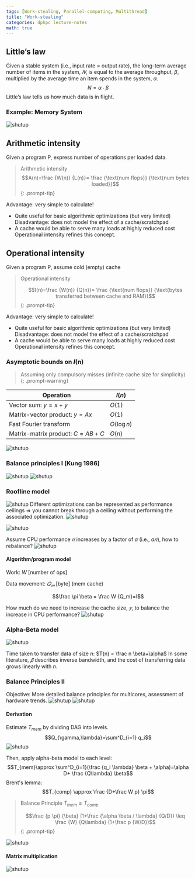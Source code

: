 ```yaml
---
tags: [Work-stealing, Parallel-computing, Multithread]
title: "Work-stealing"
categories: dphpc lecture-notes
math: true
---
```


## Little’s law

Given a stable system (i.e., input rate = output rate), the long-term average number of items in the system, $𝑁$, is equal to the average throughput, $\beta$, multiplied by the average time an item
spends in the system, $\alpha$. $$N = \alpha ∙ \beta$$ Little’s law tells us how much data is in flight.

### Example: Memory System

![shutup](/assets/img/ScreenShot%202024-01-10%20at%2019.22.05.png)

## Arithmetic intensity

Given a program P, express number of operations per loaded data.

> Arithmetic intensity $$A(n)=\frac {W(n)} {L(n)}= \frac {\text{num flops}} {\text{num bytes loaded}}$$
{: .prompt-tip}

Advantage: very simple to calculate!

- Quite useful for basic algorithmic optimizations (but very limited) Disadvantage: does not model the effect of a cache/scratchpad
- A cache would be able to serve many loads at highly reduced cost Operational intensity refines this concept.

## Operational intensity

Given a program P, assume cold (empty) cache

> Operational intensity
>
> $$I(n)=\frac {W(n)} {Q(n)}= \frac {\text{num flops}} {\text{bytes transferred between cache and RAM}}$$
{: .prompt-tip}

Advantage: very simple to calculate!

- Quite useful for basic algorithmic optimizations (but very limited) Disadvantage: does not model the effect of a cache/scratchpad
- A cache would be able to serve many loads at highly reduced cost Operational intensity refines this concept.

### Asymptotic bounds on 𝑰(n)

> Assuming only compulsory misses (infinite cache size for simplicity)
{: .prompt-warning}

| Operation                          | $I(n)$      |
| ---------------------------------- | ----------- |
| Vector sum: $y = x + y$            | $O(1)$      |
| Matrix-vector product: $y = Ax$    | $O(1)$      |
| Fast Fourier transform             | $O(\log n)$ |
| Matrix-matrix product: $C = AB +C$ | $O(n)$      |

![shutup](/assets/img/ScreenShot%202024-01-11%20at%2011.50.59.png)

### Balance principles I (Kung 1986)

![shutup](/assets/img/ScreenShot%202024-01-10%20at%2019.44.02.png) ![shutup](/assets/img/ScreenShot%202024-01-11%20at%2011.51.58.png)

### Roofline model

![shutup](/assets/img/ScreenShot%202024-01-11%20at%2011.52.40.png) Different optimizations can be represented as performance ceilings ⇒ you cannot break through a ceiling without performing the associated optimization.
![shutup](/assets/img/ScreenShot%202024-01-11%20at%2012.06.43.png)

![shutup](/assets/img/ScreenShot%202024-01-10%20at%2019.41.10.png)

Assume CPU performance $𝜋$ increases by a factor of $a$ (i.e., $a𝜋$), how to rebalance? ![shutup](/assets/img/ScreenShot%202024-01-10%20at%2019.43.05.png)

#### Algorithm/program model

Work: $W$ \[number of ops\]

Data movement: $𝑄_𝑚$ \[byte\] (mem cache)

$$\frac \pi \beta = \frac W {Q_m}=I$$

How much do we need to increase the cache size, $𝛾$, to balance the increase in CPU performance? ![shutup](/assets/img/ScreenShot%202024-01-10%20at%2019.52.16.png)

### Alpha-Beta model

![shutup](/assets/img/ScreenShot%202024-01-10%20at%2019.52.48.png)

Time taken to transfer data of size $n$: $T(n) = \frac n \beta+\alpha$ In some literature, $𝛽$ describes inverse bandwidth, and the cost of transferring data grows linearly with $n$.

### Balance Principles II

Objective: More detailed balance principles for multicores, assessment of hardware trends. ![shutup](/assets/img/ScreenShot%202024-01-11%20at%2015.50.33.png)
![shutup](/assets/img/ScreenShot%202024-01-11%20at%2015.50.47.png)

#### Derivation

Estimate $T_{mem}$ by dividing DAG into levels. $$Q_{\gamma,\lambda}=\sum^D_{i=1} q_i$$ ![shutup](/assets/img/ScreenShot%202024-01-11%20at%2015.53.10.png)

Then, apply alpha-beta model to each level: $$T_{mem}\approx \sum^D_{i=1}(\frac {q_i \lambda} \beta + \alpha)=\alpha D+ \frac {Q\lambda} \beta$$ Brent's lemma:$$T_{comp} \approx \frac {D+\frac W p}
\pi$$

> Balance Principle $T_{mem} \leq T_{comp}$ 
> 
> $$\frac {p \pi} {\beta} (1+\frac {\alpha \beta / \lambda} {Q/D}) \leq \frac {W} {Q\lambda} (1+\frac p {W/D})$$
{: .prompt-tip}

![shutup](/assets/img/ScreenShot%202024-01-11%20at%2016.07.39.png)

#### Matrix multiplication

![shutup](/assets/img/ScreenShot%202024-01-11%20at%2016.08.22.png)
